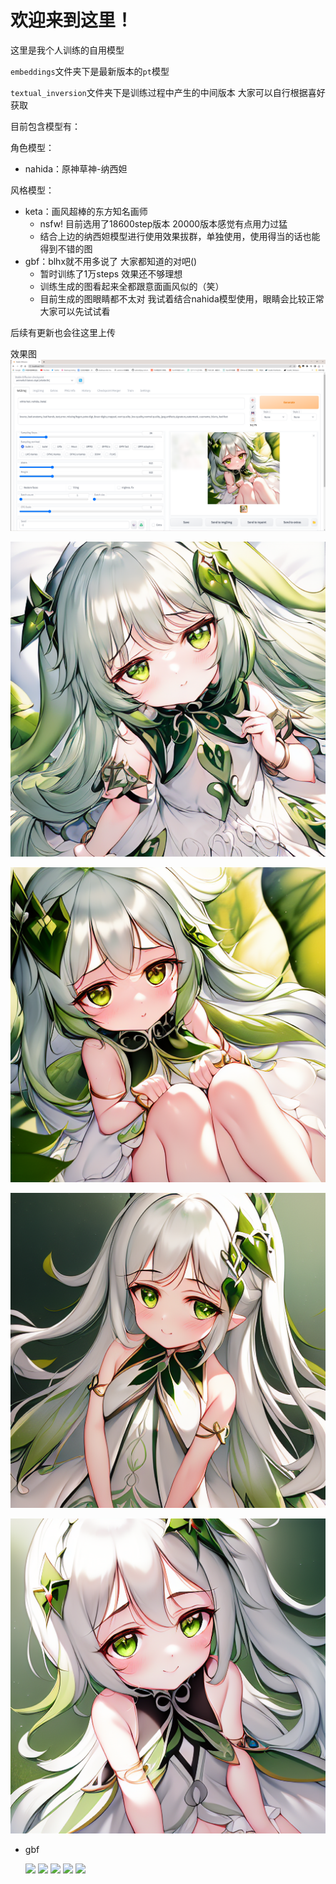# 欢迎来到这里！

这里是我个人训练的自用模型

`embeddings`文件夹下是最新版本的`pt`模型

`textual_inversion`文件夹下是训练过程中产生的中间版本 大家可以自行根据喜好获取



目前包含模型有：

角色模型：

- nahida：原神草神-纳西妲

风格模型：

- keta：画风超棒的东方知名画师
  - nsfw! 目前选用了18600step版本 20000版本感觉有点用力过猛
  - 结合上边的纳西妲模型进行使用效果拔群，单独使用，使用得当的话也能得到不错的图
- gbf：blhx就不用多说了 大家都知道的对吧()
  - 暂时训练了1万steps 效果还不够理想
  - 训练生成的图看起来全都跟意面画风似的（笑）
  - 目前生成的图眼睛都不太对 我试着结合nahida模型使用，眼睛会比较正常 大家可以先试试看

后续有更新也会往这里上传

效果图
![](https://github.com/710765989/my_textual_inversions/blob/main/%E6%95%88%E6%9E%9C%E5%9B%BE/%E7%94%9F%E6%88%90%E5%B1%95%E7%A4%BA.png)

![](https://github.com/710765989/my_textual_inversions/blob/main/%E6%95%88%E6%9E%9C%E5%9B%BE/%E6%88%90%E5%93%81%E5%9B%BE/02681-2425705406-%2C%20white%20hair%20%2C(nahida)%2C%20(keta-5300).png)

![](https://github.com/710765989/my_textual_inversions/blob/main/%E6%95%88%E6%9E%9C%E5%9B%BE/%E6%88%90%E5%93%81%E5%9B%BE/02730-3867066413-%2C%20white%20hair%20%2Cnahida%2C%20(keta).png)

![](https://github.com/710765989/my_textual_inversions/blob/main/%E6%95%88%E6%9E%9C%E5%9B%BE/%E6%88%90%E5%93%81%E5%9B%BE/02928-2393729360-white%20hair%2C%20nahida%2C%20%20keta.png)

![](https://github.com/710765989/my_textual_inversions/blob/main/%E6%95%88%E6%9E%9C%E5%9B%BE/%E6%88%90%E5%93%81%E5%9B%BE/02955-3962985033-white%20hair%2C%20nahida%2C%20keta%2C%20side%20ponytail%2C%20elf.png)

- gbf

  ![](https://github.com/710765989/my_textual_inversions/blob/main/%E6%95%88%E6%9E%9C%E5%9B%BE/%E6%88%90%E5%93%81%E5%9B%BE/gbf/03258-1609331682-1girl%2C%20highly%20detailed%2C%20extremely%20detailed%20CG%20unity%208k%20wallpaper%2C%20gbf%2C%20%20(((masterpice)))%2C%20full%20body%2C%20(((stand)))%2C%20white%20hair%2C%20lo.png)
  ![](https://github.com/710765989/my_textual_inversions/blob/main/%E6%95%88%E6%9E%9C%E5%9B%BE/%E6%88%90%E5%93%81%E5%9B%BE/gbf/03265-3935358184-1girl%2C%20gbf%2C%20full%20body%2C%20(((stand)))%2C%20white%20hair%2C%20long%20hair%2C%20big%20eyes.png)
  ![](https://github.com/710765989/my_textual_inversions/blob/main/%E6%95%88%E6%9E%9C%E5%9B%BE/%E6%88%90%E5%93%81%E5%9B%BE/gbf/03200-4003175738-white%20hair%2C%20nahida%2C%20gbf%2C%20%20side%20ponytail%2C%20elf%2C%20%20(((masterpice)))%2C%20full%20body%2C%20%7B%7B%7Bstand%7D%7D%7D%2C%201girl%2C%20masterpiece%2C%20highly%20detailed%2C%20ex.png)
  ![](https://github.com/710765989/my_textual_inversions/blob/main/%E6%95%88%E6%9E%9C%E5%9B%BE/%E6%88%90%E5%93%81%E5%9B%BE/gbf/03210-465584162-(((stand)))%2Cwhite%20hair%2C%20nahida%2C%20gbf%2C%20%20side%20ponytail%2C%20elf%2C%20%20(((masterpice)))%2C%20full%20body%2C%201girl%2C%20masterpiece%2C%20highly%20detailed%2C%20ext.png)
  ![](https://github.com/710765989/my_textual_inversions/blob/main/%E6%95%88%E6%9E%9C%E5%9B%BE/%E6%88%90%E5%93%81%E5%9B%BE/gbf/03212-1249031844-white%20hair%2C%20nahida%2C%20gbf%2C%20%20side%20ponytail%2C%20elf%2C%20%20(((masterpice)))%2C%20full%20body%2C%20(((stand)))%2C%201girl%2C%20masterpiece%2C%20highly%20detailed%2C%20ex.png)

